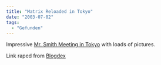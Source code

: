 ```yaml
---
title: "Matrix Reloaded in Tokyo"
date: "2003-07-02"
tags:
  - "Gefunden"
---
```


Impressive [Mr. Smith Meeting in Tokyo](http://www.juergenspecht.com/truestories/matrixreloaded/ "The Matrix Reloaded in Tokyo") with loads of pictures.

Link raped from [Blogdex](http://blogdex.media.mit.edu/)
